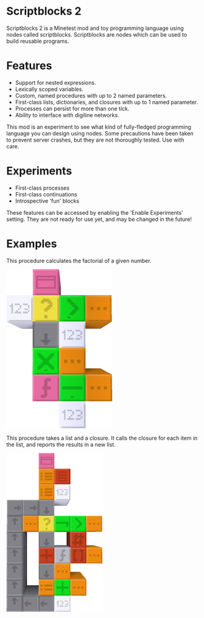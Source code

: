 Scriptblocks 2
==============

Scriptblocks 2 is a Minetest mod and toy programming language using nodes called scriptblocks. Scriptblocks are nodes which can be used to build reusable programs.

# Features

* Support for nested expressions.
* Lexically scoped variables.
* Custom, named procedures with up to 2 named parameters.
* First-class lists, dictionaries, and closures with up to 1 named parameter.
* Processes can persist for more than one tick.
* Ability to interface with digiline networks.

This mod is an experiment to see what kind of fully-fledged programming language you can design using nodes. Some precautions have been taken to prevent server crashes, but they are not thoroughly tested. Use with care.

# Experiments

* First-class processes
* First-class continuations
* Introspective 'fun' blocks

These features can be accessed by enabling the 'Enable Experiments' setting. They are not ready for use yet, and may be changed in the future!

# Examples

This procedure calculates the factorial of a given number.

![Factorial](screenshots/factorial.png)

This procedure takes a list and a closure. It calls the closure for each item in the list, and reports the results in a new list.

![Map](screenshots/map.png)